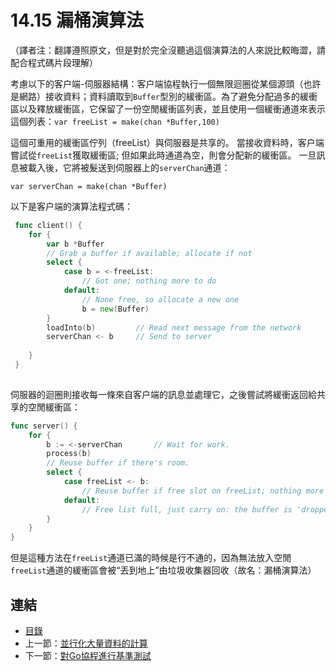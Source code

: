 # 14.15 漏桶演算法

（譯者注：翻譯遵照原文，但是對於完全沒聽過這個演算法的人來説比較晦澀，請配合程式碼片段理解）

考慮以下的客户端-伺服器結構：客户端協程執行一個無限迴圈從某個源頭（也許是網路）接收資料；資料讀取到`Buffer`型別的緩衝區。為了避免分配過多的緩衝區以及釋放緩衝區，它保留了一份空閒緩衝區列表，並且使用一個緩衝通道來表示這個列表：`var freeList = make(chan *Buffer,100)`

這個可重用的緩衝區佇列（freeList）與伺服器是共享的。 當接收資料時，客户端嘗試從`freeList`獲取緩衝區; 但如果此時通道為空，則會分配新的緩衝區。 一旦訊息被載入後，它將被髮送到伺服器上的`serverChan`通道：

    var serverChan = make(chan *Buffer)

以下是客户端的演算法程式碼：

```go
 func client() {
    for {
        var b *Buffer
        // Grab a buffer if available; allocate if not 
        select {
            case b = <-freeList:
                // Got one; nothing more to do
            default:
                // None free, so allocate a new one
                b = new(Buffer)
        }
        loadInto(b)         // Read next message from the network
        serverChan <- b     // Send to server
        
    }
 }
 
```
伺服器的迴圈則接收每一條來自客户端的訊息並處理它，之後嘗試將緩衝返回給共享的空閒緩衝區：
```go
func server() {
    for {
        b := <-serverChan       // Wait for work.
        process(b)
        // Reuse buffer if there's room.
        select {
            case freeList <- b:
                // Reuse buffer if free slot on freeList; nothing more to do
            default:
                // Free list full, just carry on: the buffer is 'dropped'
        }
    }
}
```
但是這種方法在`freeList`通道已滿的時候是行不通的，因為無法放入空閒`freeList`通道的緩衝區會被“丟到地上”由垃圾收集器回收（故名：漏桶演算法）


## 連結

- [目錄](directory.md)
- 上一節：[並行化大量資料的計算](14.14.md)
- 下一節：[對Go協程進行基準測試](14.16.md)